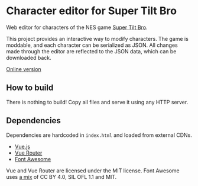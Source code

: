 # Character editor for Super Tilt Bro

Web editor for characters of the NES game [Super Tilt Bro](https://github.com/sgadrat/super-tilt-bro).

This project provides an interactive way to modify characters.
The game is moddable, and each character can be serialized as JSON.
All changes made through the editor are reflected to the JSON data, which can be downloaded back.

[Online version](https://benoitryder.github.io/stb-mod-editor/)

## How to build

There is nothing to build! Copy all files and serve it using any HTTP server.

## Dependencies

Dependencies are hardcoded in `index.html` and loaded from external CDNs.

* [Vue.js](https://v3.vuejs.org/)
* [Vue Router](https://next.router.vuejs.org)
* [Font Awesome](https://fontawesome.com/)

Vue and Vue Router are licensed under the MIT license.
Font Awesome uses [a mix](https://fontawesome.com/license/free) of CC BY 4.0, SIL OFL 1.1 and MIT.

